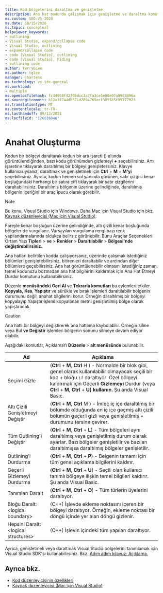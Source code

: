 ```yaml
---
title: Kod bölgelerini daraltma ve genişletme
description: Ana hat modunda çalışmak için genişletme ve daraltma komutlarını nasıl kullanabileceğinizi Visual Studio
ms.custom: SEO-VS-2020
ms.date: 10/15/2020
ms.topic: conceptual
helpviewer_keywords:
- outlining
- Visual Studio, expand/collapse code
- Visual Studio, outlining
- expand/collapse code
- code [Visual Studio], outlining
- code [Visual Studio], hiding
- outlining code
author: TerryGLee
ms.author: tglee
manager: jmartens
ms.technology: vs-ide-general
ms.workload:
- multiple
ms.openlocfilehash: fc44968f42f95dcc3a7fa1ce5e80e07a0988496a
ms.sourcegitcommit: b12a38744db371d2894769ecf305585f9577792f
ms.translationtype: MT
ms.contentlocale: tr-TR
ms.lasthandoff: 09/13/2021
ms.locfileid: "126636046"
---
```

# <a name="outlining"></a>Anahat Oluşturma

Kodun bir bölgeyi daraltarak kodun bir artı işareti () altında görüntülendiğinden, bazı kodu görünümden gizlemeyi **+** seçebilirsiniz. Artı işaretine tıklayarak daraltılmış bir bölgeyi genişletersiniz. Klavye kullanıcısıysanız, daraltmak ve genişletmek için **Ctrl** + **M** + **M'yi** seçebilirsiniz. Ayrıca, kodun hemen sol yanında görünen, satır çizgisi kenar boşluğundaki herhangi bir satıra çift tıklayarak bir satır çizgilerini daraltabilirsiniz. Daraltılmış bölgenin üzerine gelindiğinde, daraltılmış bölgenin içeriğini bir araç ipucu olarak görebilir.

> [!NOTE]
> Bu konu, Visual Studio için Windows. Daha Mac için Visual Studio için [bkz. Kaynak düzenleyicisi (Mac için Visual Studio)](/visualstudio/mac/source-editor).

Fareyle kenar boşluğun üzerine gelindiğinde, altı çizili kenar boşluğunda bölgeler de vurgulanır. Varsayılan vurgulama rengi bazı renk yapılandırmalarında oldukça belirsiz görünebilir. Bunu Araçlar Seçenekleri Ortam Yazı **Tipleri**  >  **ve**  >  **Renkler**  >  **Daraltılabilir**  >  **Bölgesi'nde değiştirebilirsiniz.**

Ana hatları belirtilen kodda çalışıyorsanız, üzerinde çalışmak istediğiniz bölümleri genişletebilirsiniz, bitirenleri daraltabilir ve ardından diğer bölümlere geçebilirsiniz. Ana hat görüntülenebilir olmasını istediğiniz zaman, temel  kodunuzu bozmadan ana hat bilgilerini kaldırmak için Ana Hat Etmeyi Durdur komutunu kullanabilirsiniz.

Düzenle **menüsündeki** **Geri Al** ve **Tekrarla komutları** bu eylemleri etkiler. **Kopyala,** **Kes**, **Yapıştır** ve sürükle ve bırak işlemleri daraltılabilir bölgenin durumunu değil, anahat bilgilerini korur. Örneğin daraltılmış bir bölgeyi kopyalayıp Yapıştır  işlemi kopyalanan metni genişletilmiş bölge olarak yapıştıracak.

> [!CAUTION]
> Ana hatlı bir bölgeyi değiştirerek ana hatlama kaybolabilir. Örneğin silme veya Bul **ve Değiştir** işlemleri bölgenin sonunu silmeye devam ediyor olabilir.

Aşağıdaki komutlar, AçıklamaYı **Düzenle**  >  **alt menüsünde** bulunabilir.

|Ad|Açıklama|
|-|-|
|Seçimi Gizle|(**Ctrl** + **M**, **Ctrl** H ) - Normalde bir blok gibi, genel olarak kullanılabilir olmayacak seçili bir kod + bloğu `if` daraltıyor. Özel bölgeyi kaldırmak için Geçerli **Gizlemeyi** Durdur (veya **Ctrl** + **M**, **Ctrl** + **U) kullanın.** Şu anda Visual Basic.|
|Altı Çizili Genişletmeyi Değiştir| (**Ctrl** + **M**, **Ctrl** M ) - İmleç iç içe daraltılmış bir bölümde olduğunda en iç içe geçmiş altı çizili bölümün geçerli gizli veya genişletilmiş + durumunu tersine çevirer.|
|Tüm Outlining'i Değiştir|(**Ctrl** + **M**, **Ctrl** + **L**) - Tüm bölgeleri aynı daraltılmış veya genişletilmiş durum olarak ayarlar. Bazı bölgeler genişletilir ve bazıları daraltılmışsa daraltılmış bölgeler genişletilir.|
|Outlining'i Durdurma|(**Ctrl** + **M**, **Ctrl** + **P**) - Belgenin tamamı için tüm genel açıklama bilgilerini kaldırır.|
|Geçerli Gizlemeyi Durdurma|(**Ctrl** + **M**, **Ctrl** + **U**) - Seçili olan kullanıcı tanımlı bölgeye ilişkin temel bilgileri kaldırır. Şu anda Visual Basic.|
|Tanımları Daralt|(**Ctrl** + **M**, **Ctrl** + **O**) - Tüm türlerin üyelerini daraltıyor.|
|Bloğu Daralt:\<logical boundary>|(C++) İşlevde ekleme noktasını içeren bir bölgeyi daraltıyor. Örneğin, ekleme noktası bir döngü içinde yer alan döngü gizlenir.|
|Hepsini Daralt: \<logical structures>|(C++) İşlevin içindeki tüm yapıları daraltıyor.|

Ayrıca, genişletmek veya daraltmak Visual Studio bölgelerini tanımlamak için Visual Studio SDK'sı kullanabilirsiniz. Bkz. [Adım adım kılavuz: Açıklama.](../extensibility/walkthrough-outlining.md)

## <a name="see-also"></a>Ayrıca bkz.

- [Kod düzenleyicisinin özellikleri](../ide/writing-code-in-the-code-and-text-editor.md)
- [Kaynak düzenleyicisi (Mac için Visual Studio)](/visualstudio/mac/source-editor)
